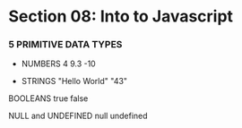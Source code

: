 # Section 08: Into to Javascript


### 5 PRIMITIVE DATA TYPES 

* NUMBERS 
    4 
    9.3 
  -10

* STRINGS 
  "Hello World"
"43"

BOOLEANS
true
false

NULL and UNDEFINED
null
undefined